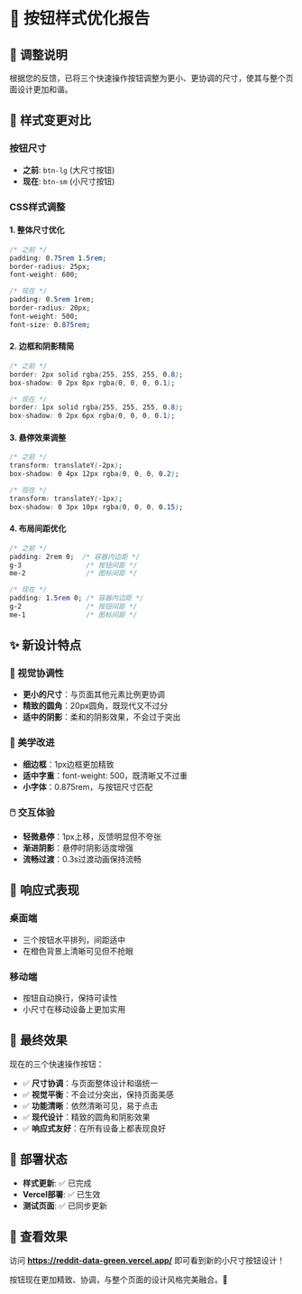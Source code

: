 # 🎨 按钮样式优化报告

## 📝 调整说明

根据您的反馈，已将三个快速操作按钮调整为更小、更协调的尺寸，使其与整个页面设计更加和谐。

## 🔄 样式变更对比

### 按钮尺寸
- **之前**: `btn-lg` (大尺寸按钮)
- **现在**: `btn-sm` (小尺寸按钮)

### CSS样式调整

#### 1. 整体尺寸优化
```css
/* 之前 */
padding: 0.75rem 1.5rem;
border-radius: 25px;
font-weight: 600;

/* 现在 */
padding: 0.5rem 1rem;
border-radius: 20px;
font-weight: 500;
font-size: 0.875rem;
```

#### 2. 边框和阴影精简
```css
/* 之前 */
border: 2px solid rgba(255, 255, 255, 0.8);
box-shadow: 0 2px 8px rgba(0, 0, 0, 0.1);

/* 现在 */
border: 1px solid rgba(255, 255, 255, 0.8);
box-shadow: 0 2px 6px rgba(0, 0, 0, 0.1);
```

#### 3. 悬停效果调整
```css
/* 之前 */
transform: translateY(-2px);
box-shadow: 0 4px 12px rgba(0, 0, 0, 0.2);

/* 现在 */
transform: translateY(-1px);
box-shadow: 0 3px 10px rgba(0, 0, 0, 0.15);
```

#### 4. 布局间距优化
```css
/* 之前 */
padding: 2rem 0;  /* 容器内边距 */
g-3                /* 按钮间距 */
me-2               /* 图标间距 */

/* 现在 */
padding: 1.5rem 0; /* 容器内边距 */
g-2                /* 按钮间距 */
me-1               /* 图标间距 */
```

## ✨ 新设计特点

### 🎯 视觉协调性
- **更小的尺寸**：与页面其他元素比例更协调
- **精致的圆角**：20px圆角，既现代又不过分
- **适中的阴影**：柔和的阴影效果，不会过于突出

### 🎨 美学改进
- **细边框**：1px边框更加精致
- **适中字重**：font-weight: 500，既清晰又不过重
- **小字体**：0.875rem，与按钮尺寸匹配

### 🖱️ 交互体验
- **轻微悬停**：1px上移，反馈明显但不夸张
- **渐进阴影**：悬停时阴影适度增强
- **流畅过渡**：0.3s过渡动画保持流畅

## 📱 响应式表现

### 桌面端
- 三个按钮水平排列，间距适中
- 在橙色背景上清晰可见但不抢眼

### 移动端
- 按钮自动换行，保持可读性
- 小尺寸在移动设备上更加实用

## 🌟 最终效果

现在的三个快速操作按钮：
- ✅ **尺寸协调**：与页面整体设计和谐统一
- ✅ **视觉平衡**：不会过分突出，保持页面美感
- ✅ **功能清晰**：依然清晰可见，易于点击
- ✅ **现代设计**：精致的圆角和阴影效果
- ✅ **响应式友好**：在所有设备上都表现良好

## 🚀 部署状态

- **样式更新**: ✅ 已完成
- **Vercel部署**: ✅ 已生效
- **测试页面**: ✅ 已同步更新

## 🔗 查看效果

访问 **https://reddit-data-green.vercel.app/** 即可看到新的小尺寸按钮设计！

按钮现在更加精致、协调，与整个页面的设计风格完美融合。🎉 